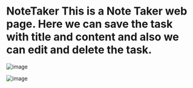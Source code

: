 # NoteTaker  This is a Note Taker web page. Here we can save the task with title and content and also we can edit and delete the task.

![image](https://github.com/ajayvijay9929/NoteTaker/assets/120326151/7ddad369-d5f3-4d75-9556-df944b155269)

![image](https://github.com/ajayvijay9929/NoteTaker/assets/120326151/1a83abfd-4336-47ca-aae9-1d587afcbcd8)

